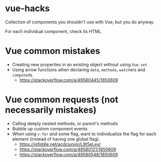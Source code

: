 # vue-hacks
Collection of components you shouldn't use with Vue, but you do anyway.

For each individual component, check its HTML.


# Vue common mistakes

- Creating new properties in an existing object without using `Vue.set`
- Using arrow functions when declaring `data`, `methods`, `watch`ers and `computed`s.
  - https://stackoverflow.com/a/49580445/1850609

# Vue common requests (not necessarily mistakes)

- Calling deeply nested methods, or parent's methods
- Bubble up custom component events
- When using `v-for` and some flag, want to individualize the flag for each element (instead of having one global flag).
  - https://jsfiddle.net/acdcjunior/L9t5eLey/
  - https://stackoverflow.com/a/49580121/1850609
  - https://stackoverflow.com/a/49580548/1850609
